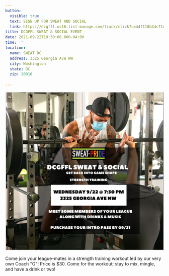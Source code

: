 ```yaml
---
button:
  visible: true
  text: SIGN UP FOR SWEAT AND SOCIAL
  link: https://dcgffl.us16.list-manage.com/track/click?u=44f118b44c71d10ae3076bec3&id=5994cfb07a&e=f7060f1994
title: DCGFFL SWEAT & SOCIAL EVENT
date: 2021-09-22T19:30:00.000-04:00
time: ''
location:
  name: SWEAT DC
  address: 3325 Georgia Ave NW
  city: Washington
  state: DC
  zip: 20010

---
```

![](/img/2021-09-22-sweat-event.PNG)

Come join your league-mates in a strength training workout led by our very own Coach "G"! Price is $30. Come for the workout; stay to mix, mingle, and have a drink or two!